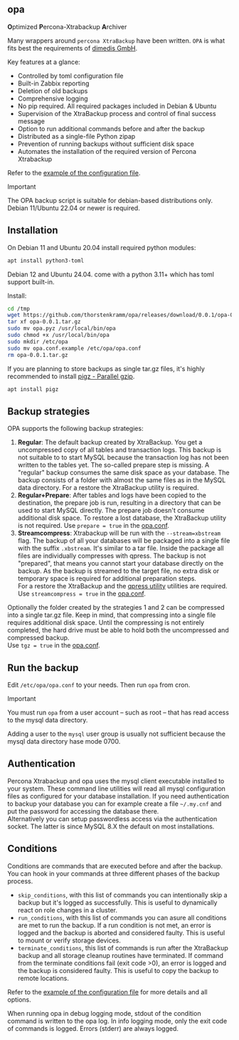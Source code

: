 ## opa

**O**ptimized **P**ercona-Xtrabackup **A**rchiver

Many wrappers around `percona XtraBackup` have been written. `OPA` is what fits best the requirements of
[dimedis GmbH](https://www.linkedin.com/company/dimedis).

Key features at a glance:

- Controlled by toml configuration file
- Built-in Zabbix reporting
- Deletion of old backups
- Comprehensive logging
- No pip required. All required packages included in Debian & Ubuntu
- Supervision of the XtraBackup process and control of final success message
- Option to run additional commands before and after the backup
- Distributed as a single-file Python zipap
- Prevention of running backups without sufficient disk space
- Automates the installation of the required version of Percona Xtrabackup

Refer to the [example of the configuration file](./opa.conf.example).

> [!IMPORTANT]
> The OPA backup script is suitable for debian-based distributions only.
> Debian 11/Ubuntu 22.04 or newer is required.

## Installation

On Debian 11 and Ubuntu 20.04 install required python modules:

```bash
apt install python3-toml
```

Debian 12 and Ubuntu 24.04. come with a python 3.11+ which has toml support built-in.

Install:

```bash
cd /tmp
wget https://github.com/thorstenkramm/opa/releases/download/0.0.1/opa-0.0.1.tar.gz
tar xf opa-0.0.1.tar.gz
sudo mv opa.pyz /usr/local/bin/opa
sudo chmod +x /usr/local/bin/opa
sudo mkdir /etc/opa
sudo mv opa.conf.example /etc/opa/opa.conf
rm opa-0.0.1.tar.gz
```

If you are planning to store backups as single tar.gz files, it's highly recommended to install
[pigz - Parallel gzip](https://zlib.net/pigz/).

```bash
apt install pigz
```

## Backup strategies

OPA supports the following backup strategies:

1. **Regular**: The default backup created by XtraBackup. You get a uncompressed copy of all tables and transaction
   logs.
   This backup is not suitable to to start MySQL because the transaction log has not been written to the tables yet.
   The so-called prepare step is missing. A "regular" backup consumes the same disk space as your database. The backup
   consists of a folder with almost the same files as in the MySQL data directory. For a restore the XtraBackup
   utility is required. 
2. **Regular+Prepare**: After tables and logs have been copied to the destination, the prepare job is run, resulting in a
   directory that can be used to start MySQL directly. The prepare job doesn't consume additional disk space. To restore a lost
   database, the XtraBackup utility is not required.
   Use `prepare = true` in the [opa.conf](./opa.conf.example).
3. **Streamcompress**: Xtrabackup will be run with the `--stream=xbstream` flag. The backup of all your databases will
   be packaged into a single file with the suffix `.xbstream`. It's similar to a tar file. Inside the package all files
   are individually compresses with qpress. The backup is not "prepared", that means you cannot start your database
   directly on the backup. As the backup is streamed to the target file, no extra disk or temporary space is required
   for additional preparation steps.  
   For a restore the XtraBackup and the
   [qpress utility](https://ftpmirror.your.org/pub/percona/pxc-80/apt/pool/main/q/qpress/) utilities are required.  
   Use `streamcompress = true` in the [opa.conf](./opa.conf.example).

Optionally the folder created by the strategies 1 and 2 can be compressed into a single tar.gz file. Keep in mind, that
compressing into a single file requires additional disk space. Until the compressing is not entirely completed,
the hard drive must be able to hold both the uncompressed and compressed backup.  
Use `tgz = true` in the [opa.conf](./opa.conf.example).

## Run the backup

Edit `/etc/opa/opa.conf` to your needs. Then run `opa` from cron.

> [!IMPORTANT]
> You must run `opa` from a user account – such as root – that has read access to the mysql data directory.

Adding a user to the `mysql` user group is usually not sufficient because the mysql data directory hase mode 0700.

## Authentication

Percona Xtrabackup and opa uses the mysql client executable installed to your system. These command line utilities will
read
all mysql configuration files as configured for your database installation. If you need authentication to backup your
database you can for example create a file `~/.my.cnf` and put the password for accessing the database there.  
Alternatively you can setup passwordless access via the authentication socket. The latter is since MySQL 8.X the default
on most installations.

## Conditions

Conditions are commands that are executed before and after the backup. You can hook in your commands at three different
phases of the backup process.

- `skip_conditions`, with this list of commands you can intentionally skip a backup but it's logged as successfully.
  This is useful to dynamically react on role changes in a cluster.
- `run_conditions`, with this list of commands you can asure all conditions are met to run the backup. If a run
  condition is not met, an error is logged and the backup is aborted and considered faulty. This is useful to mount
  or verify storage devices.
- `terminate_conditions`, this list of commands is run after the XtraBackup backup and all storage cleanup routines
  have terminated. If command from the terminate conditions fail (exit code >0), an error is logged and the backup
  is considered faulty. This is useful to copy the backup to remote locations.

Refer to the [example of the configuration file](./opa.conf.example) for more details and all options.

When running opa in debug logging mode, stdout of the condition command is written to the opa log.
In info logging mode, only the exit code of commands is logged. Errors (stderr) are always logged. 
